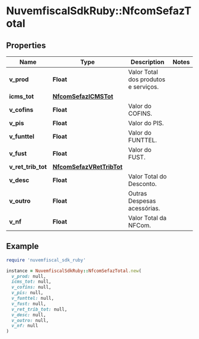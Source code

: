 # NuvemfiscalSdkRuby::NfcomSefazTotal

## Properties

| Name | Type | Description | Notes |
| ---- | ---- | ----------- | ----- |
| **v_prod** | **Float** | Valor Total dos produtos e serviços. |  |
| **icms_tot** | [**NfcomSefazICMSTot**](NfcomSefazICMSTot.md) |  |  |
| **v_cofins** | **Float** | Valor do COFINS. |  |
| **v_pis** | **Float** | Valor do PIS. |  |
| **v_funttel** | **Float** | Valor do FUNTTEL. |  |
| **v_fust** | **Float** | Valor do FUST. |  |
| **v_ret_trib_tot** | [**NfcomSefazVRetTribTot**](NfcomSefazVRetTribTot.md) |  |  |
| **v_desc** | **Float** | Valor Total do Desconto. |  |
| **v_outro** | **Float** | Outras Despesas acessórias. |  |
| **v_nf** | **Float** | Valor Total da NFCom. |  |

## Example

```ruby
require 'nuvemfiscal_sdk_ruby'

instance = NuvemfiscalSdkRuby::NfcomSefazTotal.new(
  v_prod: null,
  icms_tot: null,
  v_cofins: null,
  v_pis: null,
  v_funttel: null,
  v_fust: null,
  v_ret_trib_tot: null,
  v_desc: null,
  v_outro: null,
  v_nf: null
)
```

